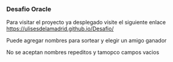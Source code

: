 ### Desafio Oracle
Para visitar el proyecto ya desplegado visite el siguiente enlace
<a>https://ulisesdelamadrid.github.io/Desafio/</a>
<p>Puede agregar nombres para sortear y elegir un amigo ganador</p>
<p>No se aceptan nombres repeditos y tamopco campos vacios</p>
